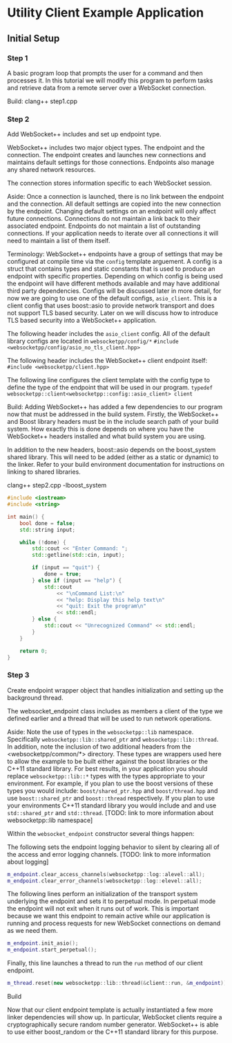 Utility Client Example Application
==================================

Initial Setup
-------------

### Step 1

A basic program loop that prompts the user for a command and then processes it. In this tutorial we will modify this program to perform tasks and retrieve data from a remote server over a WebSocket connection.

Build:
clang++ step1.cpp

### Step 2

Add WebSocket++ includes and set up endpoint type.

WebSocket++ includes two major object types. The endpoint and the connection. The
endpoint creates and launches new connections and maintains default settings for
those connections. Endpoints also manage any shared network resources.

The connection stores information specific to each WebSocket session. 

Aside:
Once a connection is launched, there is no link between the endpoint and the connection. All default settings are copied into the new connection by the endpoint. Changing default settings on an endpoint will only affect future connections.
Connections do not maintain a link back to their associated endpoint. Endpoints do not maintain a list of outstanding connections. If your application needs to iterate over all connections it will need to maintain a list of them itself.

Terminology:
WebSocket++ endpoints have a group of settings that may be configured at compile time via the `config` template arguement. A config is a struct that contains types and static constants that is used to produce an endpoint with specific properties. Depending on which config is being used the endpoint will have different methods available and may have additional third party dependencies. 
Configs will be discussed later in more detail, for now we are going to use one of the default configs, `asio_client`. This is a client config that uses boost::asio to provide network transport and does not support TLS based security. Later on we will discuss how to introduce TLS based security into a WebSocket++ application.

The following header includes the `asio_client` config. All of the default library configs are located in `websocketpp/config/*`
`#include <websocketpp/config/asio_no_tls_client.hpp>`

The following header includes the WebSocket++ client endpoint itself:
`#include <websocketpp/client.hpp>`

The following line configures the client template with the config type to define the type of the endpoint that will be used in our program.
`typedef websocketpp::client<websocketpp::config::asio_client> client`

Build:
Adding WebSocket++ has added a few dependencies to our program now that must be addressed in the build system. Firstly, the WebSocket++ and Boost library headers must be in the include search path of your build system. How exactly this is done depends on where you have the WebSocket++ headers installed and what build system you are using.

In addition to the new headers, boost::asio depends on the boost_system shared library. This will need to be added (either as a static or dynamic) to the linker. Refer to your build environment documentation for instructions on linking to shared libraries.

clang++ step2.cpp -lboost_system

```cpp
#include <iostream>
#include <string>

int main() {
    bool done = false;
    std::string input;

    while (!done) {
        std::cout << "Enter Command: ";
        std::getline(std::cin, input);

        if (input == "quit") {
            done = true;
        } else if (input == "help") {
            std::cout 
                << "\nCommand List:\n"
                << "help: Display this help text\n"
                << "quit: Exit the program\n"
                << std::endl;
        } else {
            std::cout << "Unrecognized Command" << std::endl;
        }
    }

    return 0;
}
```

### Step 3

Create endpoint wrapper object that handles initialization and setting up the background thread.

The websocket_endpoint class includes as members a client of the type we defined earlier and a thread that will be used to run network operations.

Aside:
Note the use of types in the `websocketpp::lib` namespace. Specifically `websocketpp::lib::shared_ptr` and `websocketpp::lib::thread`. In addition, note the inclusion of two additional headers from the <websocketpp/common/*> directory. These types are wrappers used here to allow the example to be built either against the boost libraries or the C++11 standard library.
For best results, in your application you should replace `websocketpp::lib::*` types with the types appropriate to your environment. For example, if you plan to use the boost versions of these types you would include: `boost/shared_ptr.hpp` and `boost/thread.hpp` and use `boost::shared_ptr` and `boost::thread` respectively. If you plan to use your environments C++11 standard library you would include <memory> and <thread> and use `std::shared_ptr` and `std::thread`. [TODO: link to more information about websocketpp::lib namespace]

Within the `websocket_endpoint` constructor several things happen:

The following sets the endpoint logging behavior to silent by clearing all of the access and error logging channels. [TODO: link to more information about logging]
```cpp
m_endpoint.clear_access_channels(websocketpp::log::alevel::all);
m_endpoint.clear_error_channels(websocketpp::log::elevel::all);
```

The following lines perform an initialization of the transport system underlying the endpoint and sets it to perpetual mode. In perpetual mode the endpoint will not exit when it runs out of work. This is important because we want this endpoint to remain active while our application is running and process requests for new WebSocket connections on demand as we need them.
```cpp
m_endpoint.init_asio();
m_endpoint.start_perpetual();
```

Finally, this line launches a thread to run the `run` method of our client endpoint.
```cpp
m_thread.reset(new websocketpp::lib::thread(&client::run, &m_endpoint));
```

Build

Now that our client endpoint template is actually instantiated a few more linker dependencies will show up. In particular, WebSocket clients require a cryptographically secure random number generator. WebSocket++ is able to use either boost_random or the C++11 standard library <random> for this purpose.

